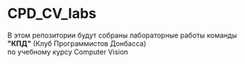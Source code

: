 # CPD_CV_labs
В этом репозитории будут собраны лабораторные работы команды __"КПД"__ (Клуб Программистов Донбасса)    
по учебному курсу Computer Vision
